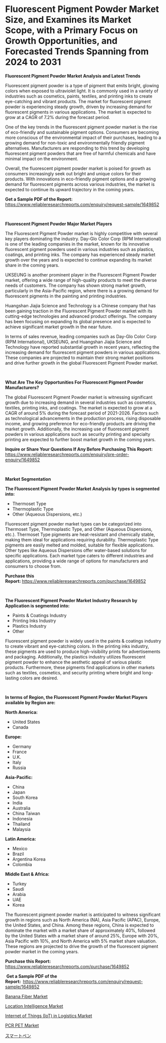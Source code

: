 <p><h1>Fluorescent Pigment Powder Market Size, and Examines its Market Scope, with a Primary Focus on Growth Opportunities, and Forecasted Trends Spanning from 2024 to 2031</h1></p><p><strong>Fluorescent Pigment Powder Market Analysis and Latest Trends</strong></p>
<p><p>Fluorescent pigment powder is a type of pigment that emits bright, glowing colors when exposed to ultraviolet light. It is commonly used in a variety of industries such as cosmetics, paints, textiles, and printing inks to create eye-catching and vibrant products. The market for fluorescent pigment powder is experiencing steady growth, driven by increasing demand for fluorescent pigments in various applications. The market is expected to grow at a CAGR of 7.2% during the forecast period.</p><p>One of the key trends in the fluorescent pigment powder market is the rise of eco-friendly and sustainable pigment options. Consumers are becoming more conscious of the environmental impact of their purchases, leading to a growing demand for non-toxic and environmentally friendly pigment alternatives. Manufacturers are responding to this trend by developing fluorescent pigment powders that are free of harmful chemicals and have minimal impact on the environment.</p><p>Overall, the fluorescent pigment powder market is poised for growth as consumers increasingly seek out bright and unique colors for their products. With innovations in eco-friendly pigment options and a growing demand for fluorescent pigments across various industries, the market is expected to continue its upward trajectory in the coming years.</p></p>
<p><strong>Get a Sample PDF of the Report:&nbsp;</strong> <a href="https://www.reliableresearchreports.com/enquiry/request-sample/1649852">https://www.reliableresearchreports.com/enquiry/request-sample/1649852</a></p>
<p>&nbsp;</p>
<p><strong>Fluorescent Pigment Powder Major Market Players</strong></p>
<p><p>The Fluorescent Pigment Powder market is highly competitive with several key players dominating the industry. Day-Glo Color Corp (RPM International) is one of the leading companies in the market, known for its innovative fluorescent pigment powders used in various industries such as plastics, coatings, and printing inks. The company has experienced steady market growth over the years and is expected to continue expanding its market share in the coming years.</p><p>UKSEUNG is another prominent player in the Fluorescent Pigment Powder market, offering a wide range of high-quality products to meet the diverse needs of customers. The company has shown strong market growth, particularly in the Asia-Pacific region, where there is a growing demand for fluorescent pigments in the painting and printing industries.</p><p>Huangshan Jiajia Science and Technology is a Chinese company that has been gaining traction in the Fluorescent Pigment Powder market with its cutting-edge technologies and advanced product offerings. The company has been focusing on expanding its global presence and is expected to achieve significant market growth in the near future.</p><p>In terms of sales revenue, leading companies such as Day-Glo Color Corp (RPM International), UKSEUNG, and Huangshan Jiajia Science and Technology have reported substantial growth in recent years, reflecting the increasing demand for fluorescent pigment powders in various applications. These companies are projected to maintain their strong market positions and drive further growth in the global Fluorescent Pigment Powder market.</p></p>
<p>&nbsp;</p>
<p><strong>What Are The Key Opportunities For Fluorescent Pigment Powder Manufacturers?</strong></p>
<p><p>The global Fluorescent Pigment Powder market is witnessing significant growth due to increasing demand in several industries such as cosmetics, textiles, printing inks, and coatings. The market is expected to grow at a CAGR of around 5% during the forecast period of 2021-2026. Factors such as technological advancements in the production process, rising disposable income, and growing preference for eco-friendly products are driving the market growth. Additionally, the increasing use of fluorescent pigment powders in various applications such as security printing and specialty printing are expected to further boost market growth in the coming years.</p></p>
<p><strong>Inquire or Share Your Questions If Any Before Purchasing This Report:</strong> <a href="https://www.reliableresearchreports.com/enquiry/pre-order-enquiry/1649852">https://www.reliableresearchreports.com/enquiry/pre-order-enquiry/1649852</a></p>
<p>&nbsp;</p>
<p><strong>Market Segmentation</strong></p>
<p><strong>The Fluorescent Pigment Powder Market Analysis by types is segmented into:</strong></p>
<p><ul><li>Thermoset Type</li><li>Thermoplastic Type</li><li>Other (Aqueous Dispersions, etc.)</li></ul></p>
<p><p>Fluorescent pigment powder market types can be categorized into Thermoset Type, Thermoplastic Type, and Other (Aqueous Dispersions, etc.). Thermoset Type pigments are heat-resistant and chemically stable, making them ideal for applications requiring durability. Thermoplastic Type pigments are easily melted and molded, suitable for flexible applications. Other types like Aqueous Dispersions offer water-based solutions for specific applications. Each market type caters to different industries and applications, providing a wide range of options for manufacturers and consumers to choose from.</p></p>
<p><strong>Purchase this Report:&nbsp;</strong><a href="https://www.reliableresearchreports.com/purchase/1649852">https://www.reliableresearchreports.com/purchase/1649852</a></p>
<p>&nbsp;</p>
<p><strong>The Fluorescent Pigment Powder Market Industry Research by Application is segmented into:</strong></p>
<p><ul><li>Paints & Coatings Industry</li><li>Printing Inks Industry</li><li>Plastics Industry</li><li>Other</li></ul></p>
<p><p>Fluorescent pigment powder is widely used in the paints & coatings industry to create vibrant and eye-catching colors. In the printing inks industry, these pigments are used to produce high-visibility prints for advertisements and packaging. Additionally, the plastics industry utilizes fluorescent pigment powder to enhance the aesthetic appeal of various plastic products. Furthermore, these pigments find applications in other markets such as textiles, cosmetics, and security printing where bright and long-lasting colors are desired.</p></p>
<p>&nbsp;</p>
<p><strong>In terms of Region, the Fluorescent Pigment Powder Market Players available by Region are:</strong></p>
<p>
    <p> <strong> North America: </strong>
        <ul>
            <li>United States</li>
            <li>Canada</li>
        </ul>
        </p> 
    <p> <strong> Europe: </strong>
        <ul>
            <li>Germany</li>
            <li>France</li>
            <li>U.K.</li>
            <li>Italy</li>
            <li>Russia</li>
        </ul>
        </p> 
    <p> <strong> Asia-Pacific: </strong>
        <ul>
            <li>China</li>
            <li>Japan</li>
            <li>South Korea</li>
            <li>India</li>
            <li>Australia</li>
            <li>China Taiwan</li>
            <li>Indonesia</li>
            <li>Thailand</li>
            <li>Malaysia</li>
        </ul>
        </p> 
    <p> <strong> Latin America: </strong>
        <ul>
            <li>Mexico</li>
            <li>Brazil</li>
            <li>Argentina Korea</li>
            <li>Colombia</li>
        </ul>
        </p> 
    <p> <strong> Middle East & Africa: </strong>
        <ul>
            <li>Turkey</li>
            <li>Saudi</li>
            <li>Arabia</li>
            <li>UAE</li>
            <li>Korea</li>
        </ul>
    </p>
    </p>
<p><p>The fluorescent pigment powder market is anticipated to witness significant growth in regions such as North America (NA), Asia Pacific (APAC), Europe, the United States, and China. Among these regions, China is expected to dominate the market with a market share of approximately 40%, followed by the United States with a market share of around 25%, Europe with 20%, Asia Pacific with 10%, and North America with 5% market share valuation. These regions are projected to drive the growth of the fluorescent pigment powder market in the coming years.</p></p>
<p><strong>Purchase this Report: </strong><a href="https://www.reliableresearchreports.com/purchase/1649852">https://www.reliableresearchreports.com/purchase/1649852</a></p>
<p>&nbsp;<strong>Get a Sample PDF of the Report:&nbsp;&nbsp;</strong><a href="https://www.reliableresearchreports.com/enquiry/request-sample/1649852">https://www.reliableresearchreports.com/enquiry/request-sample/1649852</a></p>
<p><strong></strong></p>
<p><p><a href="https://github.com/guneycigdem35/Market-Research-Report-List-2/blob/main/banana-fiber-market.md">Banana Fiber Market</a></p><p><a href="https://issuu.com/reportprime-2/docs/location-intelligence-market-size-2030.pptx">Location Intelligence Market</a></p><p><a href="https://issuu.com/reportprime-2/docs/internet-of-things-iot-in-logistics-market-size-20">Internet of Things (IoT) in Logistics Market</a></p><p><a href="https://github.com/biheemgalvinlouises6hokrh3h/Market-Research-Report-List-1/blob/main/pcr-pet-market.md">PCR PET Market</a></p><p><a href="https://github.com/ihabdkwlxs948/Market-Research-Report-List-1/blob/main/8607476190647.md">スマートペン</a></p></p>